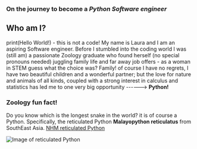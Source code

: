 ### **On the journey to become a _**Python Software engineer**_**
## **Who am I?**
print(Hello World!) - this is not a code! My name is Laura and I am an aspiring Software engineer.
Before I stumbled into the coding world I was (still am) a passionate Zoology graduate who found herself (no special pronouns needed) juggling family life and far away job offers - as a woman in STEM guess what the choice was? Family!
of course I have no regrets, I have two beautiful children and a wonderful partner; but the love for nature and animals of all kinds, coupled with a strong interest in calculus and statistics has led me to one very big opportunity ------> **Python!**

### Zoology fun fact!
Do you know which is the longest snake in the world? it is of course a Python.
Specifically, the reticulated Python __Malayopython reticulatus__ from SouthEast Asia. [NHM reticulated Python](https://www.nhm.ac.uk/discover/what-is-the-biggest-snake-in-the-world.html)

![Image of reticulated Python](https://www.nhm.ac.uk/content/dam/nhmwww/discover/giant-snakes/reticulated-python-longest-snake-in-the-world-two-column.jpg.thumb.768.768.jpg)


